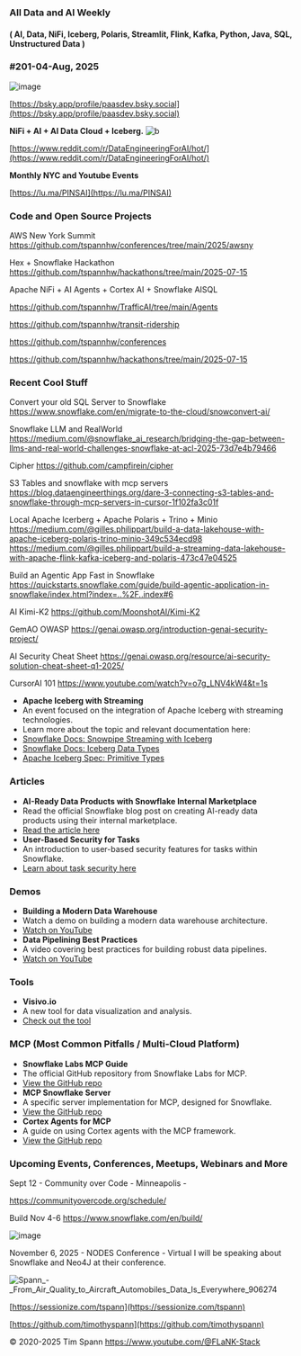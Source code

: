 ###  All Data and AI Weekly 
#### ( AI, Data, NiFi, Iceberg, Polaris, Streamlit, Flink, Kafka, Python, Java, SQL, Unstructured Data )  
### #201-04-Aug, 2025

![image](https://github.com/user-attachments/assets/91b059cf-1238-43ba-a270-c122ada21ca4)

[https://bsky.app/profile/paasdev.bsky.social](https://bsky.app/profile/paasdev.bsky.social)

**NiFi + AI + AI Data Cloud + Iceberg.**
![b](https://images.credential.net/badge/tiny/g6fomszs_1741624330730_badge.png)

[https://www.reddit.com/r/DataEngineeringForAI/hot/](https://www.reddit.com/r/DataEngineeringForAI/hot/)



**Monthly NYC and Youtube Events**

[https://lu.ma/PINSAI](https://lu.ma/PINSAI)





### Code and Open Source Projects

AWS New York Summit
https://github.com/tspannhw/conferences/tree/main/2025/awsny

Hex + Snowflake Hackathon
https://github.com/tspannhw/hackathons/tree/main/2025-07-15

Apache NiFi + AI Agents + Cortex AI + Snowflake AISQL

https://github.com/tspannhw/TrafficAI/tree/main/Agents

https://github.com/tspannhw/transit-ridership

https://github.com/tspannhw/conferences

https://github.com/tspannhw/hackathons/tree/main/2025-07-15





### Recent Cool Stuff

Convert your old SQL Server to Snowflake
https://www.snowflake.com/en/migrate-to-the-cloud/snowconvert-ai/

Snowflake LLM and RealWorld
https://medium.com/@snowflake_ai_research/bridging-the-gap-between-llms-and-real-world-challenges-snowflake-at-acl-2025-73d7e4b79466

Cipher
https://github.com/campfirein/cipher

S3 Tables and snowflake with mcp servers
https://blog.dataengineerthings.org/dare-3-connecting-s3-tables-and-snowflake-through-mcp-servers-in-cursor-1f102fa3c01f

Local Apache Icerberg + Apache Polaris + Trino + Minio
https://medium.com/@gilles.philippart/build-a-data-lakehouse-with-apache-iceberg-polaris-trino-minio-349c534ecd98
https://medium.com/@gilles.philippart/build-a-streaming-data-lakehouse-with-apache-flink-kafka-iceberg-and-polaris-473c47e04525

Build an Agentic App Fast in Snowflake
https://quickstarts.snowflake.com/guide/build-agentic-application-in-snowflake/index.html?index=..%2F..index#6

AI Kimi-K2
https://github.com/MoonshotAI/Kimi-K2

GemAO OWASP
https://genai.owasp.org/introduction-genai-security-project/

AI Security Cheat Sheet
https://genai.owasp.org/resource/ai-security-solution-cheat-sheet-q1-2025/

CursorAI 101
https://www.youtube.com/watch?v=o7g_LNV4kW4&t=1s


* **Apache Iceberg with Streaming**  
* An event focused on the integration of Apache Iceberg with streaming technologies.  
* Learn more about the topic and relevant documentation here:  
* [Snowflake Docs: Snowpipe Streaming with Iceberg](https://docs.snowflake.com/en/user-guide/data-load-snowpipe-streaming-iceberg)  
* [Snowflake Docs: Iceberg Data Types](https://docs.snowflake.com/en/user-guide/tables-iceberg-data-types)  
* [Apache Iceberg Spec: Primitive Types](https://iceberg.apache.org/spec/#primitive-types)

### **Articles**

* **AI-Ready Data Products with Snowflake Internal Marketplace**  
* Read the official Snowflake blog post on creating AI-ready data products using their internal marketplace.  
* [Read the article here](https://www.snowflake.com/en/blog/ai-ready-data-products-snowflake-internal-marketplace/)  
* **User-Based Security for Tasks**  
* An introduction to user-based security features for tasks within Snowflake.  
* [Learn about task security here](https://docs.snowflake.com/user-guide/tasks-intro#label-user-based-security-for-tasks)

### **Demos**

* **Building a Modern Data Warehouse**  
* Watch a demo on building a modern data warehouse architecture.  
* [Watch on YouTube](https://youtu.be/5WDfOPGn88A)  
* **Data Pipelining Best Practices**  
* A video covering best practices for building robust data pipelines.  
* [Watch on YouTube](https://www.youtube.com/watch?v=B33ocnvjKKs)

### **Tools**

* **Visivo.io**  
* A new tool for data visualization and analysis.  
* [Check out the tool](https://visivo.io/)

### **MCP (Most Common Pitfalls / Multi-Cloud Platform)**

* **Snowflake Labs MCP Guide**  
* The official GitHub repository from Snowflake Labs for MCP.  
* [View the GitHub repo](https://github.com/Snowflake-Labs/mcp)  
* **MCP Snowflake Server**  
* A specific server implementation for MCP, designed for Snowflake.  
* [View the GitHub repo](https://github.com/isaacwasserman/mcp-snowflake-server)  
* **Cortex Agents for MCP**  
* A guide on using Cortex agents with the MCP framework.  
* [View the GitHub repo](https://github.com/Snowflake-Labs/sfguide-mcp-cortex-agents)



### Upcoming Events, Conferences, Meetups, Webinars and More

Sept 12 - Community over Code - Minneapolis - 

https://communityovercode.org/schedule/


Build Nov 4-6
https://www.snowflake.com/en/build/

![image](https://github.com/user-attachments/assets/485ae972-8a9b-43ec-8fbd-d87aecd88fd6)

November 6, 2025 - NODES Conference - Virtual
I will be speaking about Snowflake and Neo4J at their conference.

![Spann_-_From_Air_Quality_to_Aircraft_Automobiles_Data_Is_Everywhere_906274](https://github.com/user-attachments/assets/7dbcb2a0-9dac-443a-871b-5499c5fdb08e)


[https://sessionize.com/tspann](https://sessionize.com/tspann)

[https://github.com/timothyspann](https://github.com/timothyspann)




&copy; 2020-2025 Tim Spann  https://www.youtube.com/@FLaNK-Stack
